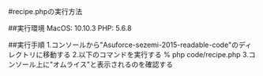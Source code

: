 #recipe.phpの実行方法

##実行環境
MacOS: 10.10.3
PHP: 5.6.8

##実行手順
1.コンソールから"Asuforce-sezemi-2015-readable-code"のディレクトリに移動する
2.以下のコマンドを実行する
% php code/recipe.php
3.コンソール上に"オムライス"と表示されるのを確認する

